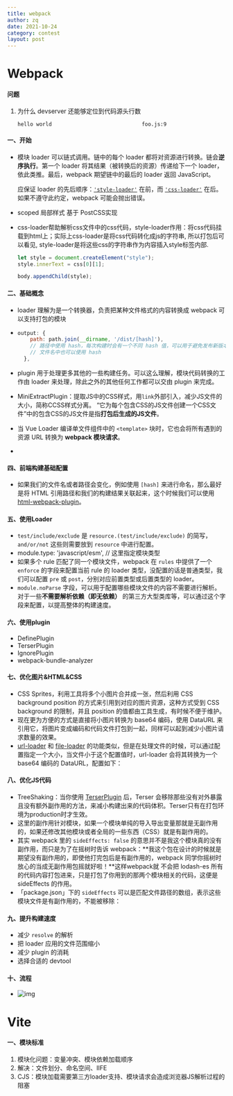 ```yaml
---
title: webpack
author: zq
date: 2021-10-24
category: contest
layout: post
---
```


# Webpack

#### 问题

1. 为什么 devserver 还能够定位到代码源头行数

   ```
   hello world                             foo.js:9
   
   ```



#### 一、开始

- 模块 loader 可以链式调用。链中的每个 loader 都将对资源进行转换。链会**逆序执行**。第一个 loader 将其结果（被转换后的资源）传递给下一个 loader，依此类推。最后，webpack 期望链中的最后的 loader 返回 JavaScript。

  应保证 loader 的先后顺序：[`'style-loader'`](https://webpack.docschina.org/loaders/style-loader) 在前，而 [`'css-loader'`](https://webpack.docschina.org/loaders/css-loader) 在后。如果不遵守此约定，webpack 可能会抛出错误。

- scoped 局部样式 基于 PostCSS实现 

- css-loader帮助解析css文件中的css代码，style-loader作用：将css代码挂载到html上；实际上css-loader是将css代码转化成js的字符串, 所以打包后可以看见, style-loader是将这些css的字符串作为内容插入style标签内部.

  ```jsx
  let style = document.createElement("style");
  style.innerText = css[0][1];
  
  body.appendChild(style);
  ```



#### 二、基础概念

-  loader 理解为是一个转换器，负责把某种文件格式的内容转换成 webpack 可以支持打包的模块

- ```js
  output: {
      path: path.join(__dirname, '/dist/[hash]'),
      // 路径中使用 hash，每次构建时会有一个不同 hash 值，可以用于避免发布新版本时浏览器缓存导致代码没有更新
      // 文件名中也可以使用 hash
    },
  ```

  

- plugin 用于处理更多其他的一些构建任务。可以这么理解，模块代码转换的工作由 loader 来处理，除此之外的其他任何工作都可以交由 plugin 来完成。

- MiniExtractPlugin：提取JS中的CSS样式，用`link`外部引入，减少JS文件的大小，简称CCSS样式分离。 “它为每个包含CSS的JS文件创建一个CSS文件”中的包含CSS的JS文件是指**打包后生成的JS文件**。

- 当 Vue Loader 编译单文件组件中的 `<template>` 块时，它也会将所有遇到的资源 URL 转换为 **webpack 模块请求**。

- 

#### 四、前端构建基础配置

- 如果我们的文件名或者路径会变化，例如使用 `[hash]` 来进行命名，那么最好是将 HTML 引用路径和我们的构建结果关联起来，这个时候我们可以使用 [html-webpack-plugin](https://link.juejin.cn/?target=https%3A%2F%2Fdoc.webpack-china.org%2Fplugins%2Fhtml-webpack-plugin%2F)。

#### 五、使用Loader

- `test/include/exclude` 是 `resource.(test/include/exclude)` 的简写，`and/or/not` 这些则需要放到 `resource` 中进行配置。
- module.type: 'javascript/esm', // 这里指定模块类型
- 如果多个 rule 匹配了同一个模块文件，webpack 在 `rules` 中提供了一个 `enforce` 的字段来配置当前 rule 的 loader 类型，没配置的话是普通类型，我们可以配置 `pre` 或 `post`，分别对应前置类型或后置类型的 loader。
- `module.noParse` 字段，可以用于配置哪些模块文件的内容不需要进行解析。对于一些**不需要解析依赖（即无依赖）** 的第三方大型类库等，可以通过这个字段来配置，以提高整体的构建速度。

#### 六、使用plugin

- DefinePlugin
- TerserPlugin
- IgnorePlugin
- webpack-bundle-analyzer

#### 七、优化图片&HTML&CSS

- CSS Sprites，利用工具将多个小图片合并成一张，然后利用 CSS background position 的方式来引用到对应的图片资源，这种方式受到 CSS background 的限制，并且 position 的值都由工具生成，有时候不便于维护。
- 现在更为方便的方式是直接将小图片转换为 base64 编码，使用 DataURL 来引用它，将图片变成编码和代码文件打包到一起，同样可以起到减少小图片请求数量的效果。
- [url-loader](https://link.juejin.cn/?target=https%3A%2F%2Fgithub.com%2Fwebpack-contrib%2Furl-loader) 和 [file-loader](https://link.juejin.cn/?target=https%3A%2F%2Fgithub.com%2Fwebpack-contrib%2Ffile-loader) 的功能类似，但是在处理文件的时候，可以通过配置指定一个大小，当文件小于这个配置值时，url-loader 会将其转换为一个 base64 编码的 DataURL，配置如下：

#### 八、优化JS代码

- TreeShaking：当你使用 [TerserPlugin](https://link.juejin.cn/?target=https%3A%2F%2Fgithub.com%2Fwebpack-contrib%2Fterser-webpack-plugin) 后，Terser 会移除那些没有对外暴露且没有额外副作用的方法，来减小构建出来的代码体积。Terser只有在打包环境为production时才生效。
- 这里的副作用针对模块，如果一个模块单纯的导入导出变量那就是无副作用的，如果还修改其他模块或者全局的一些东西（CSS）就是有副作用的。
- 其实 webpack 里的 `sideEffects: false` 的意思并不是我这个模块真的没有副作用，而只是为了在摇树时告诉 webpack：**我这个包在设计的时候就是期望没有副作用的，即使他打完包后是有副作用的，webpack 同学你摇树时放心的当成无副作用包摇就好啦！**这样webpack就 不会把 lodash-es 所有的代码内容打包进来，只是打包了你用到的那两个模块相关的代码，这便是 sideEffects 的作用。
- 「package.json」下的 `sideEffects` 可以是匹配文件路径的数组，表示这些模块文件是有副作用的，不能被移除：

#### 九、提升构建速度

- 减少 `resolve` 的解析
- 把 loader 应用的文件范围缩小
- 减少 plugin 的消耗
- 选择合适的 devtool



#### 十、流程

- ![img](https://p3-juejin.byteimg.com/tos-cn-i-k3u1fbpfcp/0c22cb909cbd46cf98bbc64fdec5065f~tplv-k3u1fbpfcp-zoom-in-crop-mark:1304:0:0:0.awebp)







# Vite

#### 一、模块标准

1. 模块化问题：变量冲突、模块依赖加载顺序
2. 解决：文件划分、命名空间、IIFE
3. CJS：模块加载需要第三方loader支持、模块请求会造成浏览器JS解析过程的阻塞
